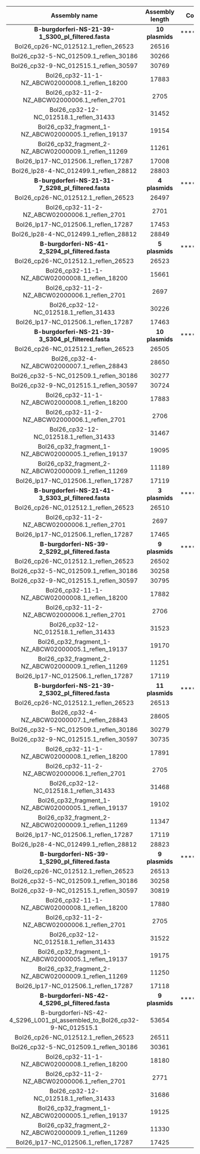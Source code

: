 |                                          Assembly name                                           |      Assembly length       |Coverage to reference (>75%)|            N? %            |          RYMKSW %          |           HBVD %           |            - %             |
|:------------------------------------------------------------------------------------------------:|:--------------------------:|:--------------------------:|:--------------------------:|:--------------------------:|:--------------------------:|:--------------------------:|
|                      <b>B-burgdorferi-NS-21-39-1_S300_pl_filtered.fasta</b>                      |     <b>10 plasmids</b>     | ************************** | ************************** | ************************** | ************************** | ************************** |
|                               Bol26_cp26-NC_012512.1_reflen_26523                                |           26516            |             81             |           18.71            |            0.0             |            0.0             |            0.0             |
|                              Bol26_cp32-5-NC_012509.1_reflen_30186                               |           30266            |             84             |           16.53            |            1.8             |            0.13            |            0.0             |
|                              Bol26_cp32-9-NC_012515.1_reflen_30597                               |           30769            |             89             |           11.08            |            2.44            |            0.1             |            0.0             |
|                          Bol26_cp32-11-1-NZ_ABCW02000008.1_reflen_18200                          |           17883            |             76             |           22.62            |            2.39            |            0.16            |            0.0             |
|                          Bol26_cp32-11-2-NZ_ABCW02000006.1_reflen_2701                           |            2705            |             87             |           13.57            |            2.85            |            0.07            |            0.0             |
|                              Bol26_cp32-12-NC_012518.1_reflen_31433                              |           31452            |             81             |            19.4            |            1.41            |            0.09            |            0.0             |
|                       Bol26_cp32_fragment_1-NZ_ABCW02000005.1_reflen_19137                       |           19154            |             83             |           16.98            |            1.59            |            0.08            |            0.0             |
|                       Bol26_cp32_fragment_2-NZ_ABCW02000009.1_reflen_11269                       |           11261            |             86             |           13.46            |            2.18            |            0.05            |            0.0             |
|                               Bol26_lp17-NC_012506.1_reflen_17287                                |           17008            |             76             |           22.53            |            0.19            |            0.0             |            0.0             |
|                              Bol26_lp28-4-NC_012499.1_reflen_28812                               |           28803            |             87             |           13.09            |            1.09            |            0.0             |            0.0             |
|                      <b>B-burgdorferi-NS-21-31-7_S298_pl_filtered.fasta</b>                      |      <b>4 plasmids</b>     | ************************** | ************************** | ************************** | ************************** | ************************** |
|                               Bol26_cp26-NC_012512.1_reflen_26523                                |           26497            |             97             |            2.71            |            0.0             |            0.0             |            0.0             |
|                          Bol26_cp32-11-2-NZ_ABCW02000006.1_reflen_2701                           |            2701            |             87             |           13.07            |            0.7             |            0.11            |            0.0             |
|                               Bol26_lp17-NC_012506.1_reflen_17287                                |           17453            |             88             |           12.49            |            0.34            |            0.0             |            0.0             |
|                              Bol26_lp28-4-NC_012499.1_reflen_28812                               |           28849            |            100             |            0.24            |            1.08            |            0.03            |            0.0             |
|                       <b>B-burgdorferi-NS-41-2_S294_pl_filtered.fasta</b>                        |      <b>5 plasmids</b>     | ************************** | ************************** | ************************** | ************************** | ************************** |
|                               Bol26_cp26-NC_012512.1_reflen_26523                                |           26523            |             76             |           24.24            |            0.0             |            0.0             |            0.0             |
|                          Bol26_cp32-11-1-NZ_ABCW02000008.1_reflen_18200                          |           15661            |             76             |           12.02            |            2.23            |            0.17            |            0.0             |
|                          Bol26_cp32-11-2-NZ_ABCW02000006.1_reflen_2701                           |            2697            |             86             |            13.5            |            1.3             |            0.15            |            0.0             |
|                              Bol26_cp32-12-NC_012518.1_reflen_31433                              |           30226            |             75             |           22.35            |            2.33            |            0.08            |            0.0             |
|                               Bol26_lp17-NC_012506.1_reflen_17287                                |           17463            |             87             |           13.97            |            0.04            |            0.0             |            0.0             |
|                      <b>B-burgdorferi-NS-21-39-3_S304_pl_filtered.fasta</b>                      |     <b>10 plasmids</b>     | ************************** | ************************** | ************************** | ************************** | ************************** |
|                               Bol26_cp26-NC_012512.1_reflen_26523                                |           26505            |             85             |            14.8            |            0.11            |            0.0             |            0.0             |
|                           Bol26_cp32-4-NZ_ABCW02000007.1_reflen_28843                            |           28650            |             80             |           19.68            |            2.53            |            0.1             |            0.0             |
|                              Bol26_cp32-5-NC_012509.1_reflen_30186                               |           30277            |             83             |           17.13            |            2.18            |            0.07            |            0.0             |
|                              Bol26_cp32-9-NC_012515.1_reflen_30597                               |           30724            |             89             |           11.34            |            2.49            |            0.08            |            0.0             |
|                          Bol26_cp32-11-1-NZ_ABCW02000008.1_reflen_18200                          |           17883            |             84             |           14.74            |            2.78            |            0.17            |            0.0             |
|                          Bol26_cp32-11-2-NZ_ABCW02000006.1_reflen_2701                           |            2706            |             87             |           13.64            |            2.73            |            0.07            |            0.0             |
|                              Bol26_cp32-12-NC_012518.1_reflen_31433                              |           31467            |             82             |            18.5            |            1.92            |            0.08            |            0.0             |
|                       Bol26_cp32_fragment_1-NZ_ABCW02000005.1_reflen_19137                       |           19095            |             84             |           15.59            |            1.79            |            0.06            |            0.0             |
|                       Bol26_cp32_fragment_2-NZ_ABCW02000009.1_reflen_11269                       |           11189            |             86             |           13.71            |            1.35            |            0.09            |            0.0             |
|                               Bol26_lp17-NC_012506.1_reflen_17287                                |           17119            |             91             |            8.4             |            0.19            |            0.0             |            0.0             |
|                      <b>B-burgdorferi-NS-21-41-3_S303_pl_filtered.fasta</b>                      |      <b>3 plasmids</b>     | ************************** | ************************** | ************************** | ************************** | ************************** |
|                               Bol26_cp26-NC_012512.1_reflen_26523                                |           26510            |             94             |            6.13            |            0.13            |            0.0             |            0.0             |
|                          Bol26_cp32-11-2-NZ_ABCW02000006.1_reflen_2701                           |            2697            |             86             |            13.5            |            1.22            |            0.11            |            0.0             |
|                               Bol26_lp17-NC_012506.1_reflen_17287                                |           17465            |             90             |           10.77            |            0.41            |            0.0             |            0.0             |
|                       <b>B-burgdorferi-NS-39-2_S292_pl_filtered.fasta</b>                        |      <b>9 plasmids</b>     | ************************** | ************************** | ************************** | ************************** | ************************** |
|                               Bol26_cp26-NC_012512.1_reflen_26523                                |           26502            |             87             |           12.77            |            0.0             |            0.0             |            0.0             |
|                              Bol26_cp32-5-NC_012509.1_reflen_30186                               |           30258            |             80             |           19.79            |            1.34            |            0.13            |            0.0             |
|                              Bol26_cp32-9-NC_012515.1_reflen_30597                               |           30795            |             87             |           13.49            |            2.33            |            0.07            |            0.0             |
|                          Bol26_cp32-11-1-NZ_ABCW02000008.1_reflen_18200                          |           17882            |             77             |           22.11            |            1.82            |            0.11            |            0.0             |
|                          Bol26_cp32-11-2-NZ_ABCW02000006.1_reflen_2701                           |            2706            |             87             |           13.64            |            2.73            |            0.07            |            0.0             |
|                              Bol26_cp32-12-NC_012518.1_reflen_31433                              |           31523            |             78             |           22.36            |            1.78            |            0.1             |            0.0             |
|                       Bol26_cp32_fragment_1-NZ_ABCW02000005.1_reflen_19137                       |           19170            |             81             |           19.39            |            3.44            |            0.08            |            0.0             |
|                       Bol26_cp32_fragment_2-NZ_ABCW02000009.1_reflen_11269                       |           11251            |             87             |            13.3            |            0.77            |            0.05            |            0.0             |
|                               Bol26_lp17-NC_012506.1_reflen_17287                                |           17119            |             91             |            8.4             |            0.19            |            0.0             |            0.0             |
|                      <b>B-burgdorferi-NS-21-39-2_S302_pl_filtered.fasta</b>                      |     <b>11 plasmids</b>     | ************************** | ************************** | ************************** | ************************** | ************************** |
|                               Bol26_cp26-NC_012512.1_reflen_26523                                |           26513            |             93             |            6.63            |            0.02            |            0.0             |            0.0             |
|                           Bol26_cp32-4-NZ_ABCW02000007.1_reflen_28843                            |           28605            |             76             |           23.08            |            1.62            |            0.1             |            0.0             |
|                              Bol26_cp32-5-NC_012509.1_reflen_30186                               |           30279            |             83             |           17.09            |            2.34            |            0.12            |            0.0             |
|                              Bol26_cp32-9-NC_012515.1_reflen_30597                               |           30735            |             89             |           10.98            |            3.06            |            0.07            |            0.0             |
|                          Bol26_cp32-11-1-NZ_ABCW02000008.1_reflen_18200                          |           17891            |             79             |           19.72            |            3.53            |            0.16            |            0.0             |
|                          Bol26_cp32-11-2-NZ_ABCW02000006.1_reflen_2701                           |            2705            |             87             |           13.57            |            2.85            |            0.07            |            0.0             |
|                              Bol26_cp32-12-NC_012518.1_reflen_31433                              |           31468            |             81             |           19.58            |            2.25            |            0.07            |            0.0             |
|                       Bol26_cp32_fragment_1-NZ_ABCW02000005.1_reflen_19137                       |           19102            |             84             |           15.66            |            1.52            |            0.06            |            0.0             |
|                       Bol26_cp32_fragment_2-NZ_ABCW02000009.1_reflen_11269                       |           11347            |             87             |           13.47            |            3.65            |            0.06            |            0.0             |
|                               Bol26_lp17-NC_012506.1_reflen_17287                                |           17119            |             91             |            8.4             |            0.21            |            0.0             |            0.0             |
|                              Bol26_lp28-4-NC_012499.1_reflen_28812                               |           28823            |             99             |            1.31            |            1.04            |            0.01            |            0.0             |
|                       <b>B-burgdorferi-NS-39-1_S290_pl_filtered.fasta</b>                        |      <b>9 plasmids</b>     | ************************** | ************************** | ************************** | ************************** | ************************** |
|                               Bol26_cp26-NC_012512.1_reflen_26523                                |           26513            |             93             |            6.63            |            0.02            |            0.0             |            0.0             |
|                              Bol26_cp32-5-NC_012509.1_reflen_30186                               |           30258            |             80             |           19.73            |            1.55            |            0.12            |            0.0             |
|                              Bol26_cp32-9-NC_012515.1_reflen_30597                               |           30819            |             87             |           13.63            |            2.22            |            0.11            |            0.0             |
|                          Bol26_cp32-11-1-NZ_ABCW02000008.1_reflen_18200                          |           17880            |             77             |           22.09            |            1.3             |            0.13            |            0.0             |
|                          Bol26_cp32-11-2-NZ_ABCW02000006.1_reflen_2701                           |            2705            |             87             |           13.57            |            2.85            |            0.07            |            0.0             |
|                              Bol26_cp32-12-NC_012518.1_reflen_31433                              |           31522            |             78             |            22.3            |            1.47            |            0.11            |            0.0             |
|                       Bol26_cp32_fragment_1-NZ_ABCW02000005.1_reflen_19137                       |           19175            |             81             |           19.44            |            3.61            |            0.08            |            0.0             |
|                       Bol26_cp32_fragment_2-NZ_ABCW02000009.1_reflen_11269                       |           11250            |             87             |           13.29            |            0.77            |            0.05            |            0.0             |
|                               Bol26_lp17-NC_012506.1_reflen_17287                                |           17118            |             91             |            8.4             |            0.19            |            0.0             |            0.0             |
|                       <b>B-burgdorferi-NS-42-4_S296_pl_filtered.fasta</b>                        |      <b>9 plasmids</b>     | ************************** | ************************** | ************************** | ************************** | ************************** |
|             B-burgdorferi-NS-42-4_S296_L001_pl_assembled_to_Bol26_cp32-9-NC_012515.1             |           53654            |             0              |            9.78            |            0.76            |            0.1             |            0.0             |
|                               Bol26_cp26-NC_012512.1_reflen_26523                                |           26511            |             82             |           17.54            |            0.0             |            0.0             |            0.0             |
|                              Bol26_cp32-5-NC_012509.1_reflen_30186                               |           30361            |             83             |            17.8            |            1.91            |            0.2             |            0.0             |
|                          Bol26_cp32-11-1-NZ_ABCW02000008.1_reflen_18200                          |           18180            |             79             |            21.1            |            1.26            |            0.24            |            0.0             |
|                          Bol26_cp32-11-2-NZ_ABCW02000006.1_reflen_2701                           |            2771            |            103             |            0.07            |            2.13            |            0.51            |            0.0             |
|                              Bol26_cp32-12-NC_012518.1_reflen_31433                              |           31686            |             83             |           17.63            |            1.54            |            0.14            |            0.0             |
|                       Bol26_cp32_fragment_1-NZ_ABCW02000005.1_reflen_19137                       |           19125            |             79             |           20.62            |            1.98            |            0.16            |            0.0             |
|                       Bol26_cp32_fragment_2-NZ_ABCW02000009.1_reflen_11269                       |           11330            |             89             |            11.8            |            1.38            |            0.13            |            0.0             |
|                               Bol26_lp17-NC_012506.1_reflen_17287                                |           17425            |             98             |            2.58            |            0.5             |            0.04            |            0.0             |
